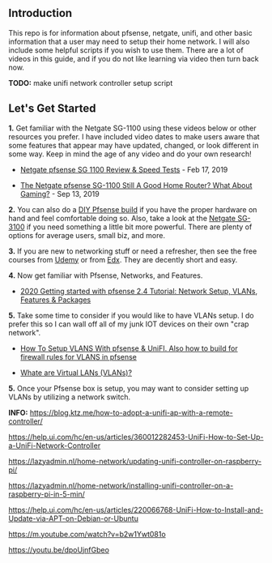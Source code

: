 ## Introduction

This repo is for information about pfsense, netgate, unifi, and other basic information that a user may need to setup their home network. I will also include some helpful scripts if you wish to use them. There are a lot of videos in this guide, and if you do not like learning via video then turn back now. 

**TODO:** make unifi network controller setup script

## Let's Get Started

**1.** Get familiar with the Netgate SG-1100 using these videos below or other resources you prefer. I have included video dates to make users aware that some features that appear may have updated, changed, or look different in some way. Keep in mind the age of any video and do your own research!

- [Netgate pfsense SG 1100 Review & Speed Tests](https://youtu.be/_bM3XqK5JzE) - Feb 17, 2019 

- [The Netgate pfsense SG-1100 Still A Good Home Router? What About Gaming?](https://youtu.be/6VqeB5eXjq0) - Sep 13, 2019

**2.** You can also do a [DIY Pfsense build](https://www.youtube.com/watch?v=9kSZ1oM-4ZM) if you have the proper hardware on hand and feel comfortable doing so. Also, take a look at the [Netgate SG-3100](https://www.youtube.com/watch?v=dbSUdDyfW0M) if you need something a little bit more powerful. There are plenty of options for average users, small biz, and more.

**3.** If you are new to networking stuff or need a refresher, then see the free courses from [Udemy](https://www.udemy.com/course/introduction-to-networking-for-complete-beginners/) or from [Edx](https://www.edx.org/course/introduction-to-networking). They are decently short and easy.

**4.** Now get familiar with Pfsense, Networks, and Features. 

- [2020 Getting started with pfsense 2.4 Tutorial: Network Setup, VLANs, Features & Packages](https://www.youtube.com/watch?v=fsdm5uc_LsU)

**5.** Take some time to consider if you would like to have VLANs setup. I do prefer this so I can wall off all of my junk IOT devices on their own "crap network".

- [How To Setup VLANS With pfsense & UniFI. Also how to build for firewall rules for VLANS in pfsense](https://www.youtube.com/watch?v=b2w1Ywt081o)

- [Whate are Virtual LANs (VLANs)?](https://www.youtube.com/watch?v=dpoUjnfGbeo)

**5.** Once your Pfsense box is setup, you may want to consider setting up VLANs by utilizing a network switch.





**INFO:**
https://blog.ktz.me/how-to-adopt-a-unifi-ap-with-a-remote-controller/

https://help.ui.com/hc/en-us/articles/360012282453-UniFi-How-to-Set-Up-a-UniFi-Network-Controller

https://lazyadmin.nl/home-network/updating-unifi-controller-on-raspberry-pi/

https://lazyadmin.nl/home-network/installing-unifi-controller-on-a-raspberry-pi-in-5-min/

https://help.ui.com/hc/en-us/articles/220066768-UniFi-How-to-Install-and-Update-via-APT-on-Debian-or-Ubuntu





https://m.youtube.com/watch?v=b2w1Ywt081o

https://youtu.be/dpoUjnfGbeo
